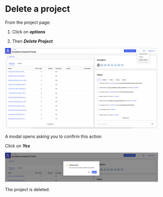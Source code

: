 # Delete a project

From the project page:

1. Click on **_options_**

2. Then **_Delete Project_**

![Screenshot 2-2](../assets/screenshot-2-2.png)

A modal opens asking you to confirm this action

Click on **_Yes_**

![Screenshot 2-3](../assets/screenshot-2-3.png)

The project is deleted.

